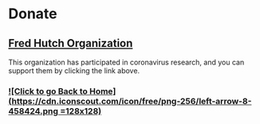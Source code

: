 # Donate
## [Fred Hutch Organization](https://www.fredhutch.org/en/ways-to-give/support-our-science/coronavirus-research.html)
This organization has participated in coronavirus research, and you can support them by clicking the link above.

### [![Click to go Back to Home](https://cdn.iconscout.com/icon/free/png-256/left-arrow-8-458424.png =128x128)](https://daniella234.github.io/youthVaccineEffects/)
